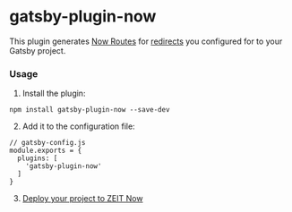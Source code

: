 # gatsby-plugin-now

This plugin generates [Now Routes](https://zeit.co/docs/v2/advanced/routes) for [redirects](https://www.gatsbyjs.org/docs/actions/#createRedirect) you configured for to your Gatsby project.

### Usage

1. Install the plugin:

```
npm install gatsby-plugin-now --save-dev
```

2. Add it to the configuration file:

```
// gatsby-config.js
module.exports = {
  plugins: [
    'gatsby-plugin-now'
  ]
}
```

3. [Deploy your project to ZEIT Now](https://www.gatsbyjs.org/docs/deploying-to-zeit-now/)
